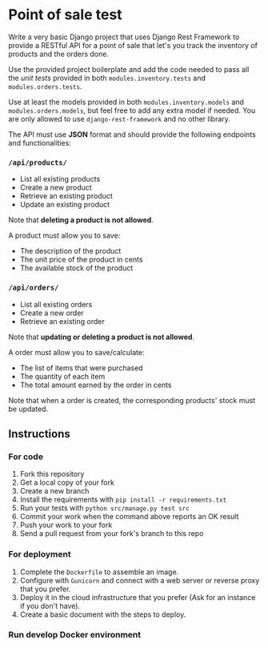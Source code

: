 # Point of sale test

Write a very basic Django project that uses Django Rest Framework to provide a RESTful API for a point of sale that let's you track the inventory of products and the orders done.

Use the provided project boilerplate and add the code needed to pass all the *unit tests* provided in both `modules.inventory.tests` and `modules.orders.tests`.

Use at least the models provided in both `modules.inventory.models` and `modules.orders.models`, but feel free to add any extra model if needed. You are only allowed to use `django-rest-framework` and no other library.

The API must use **JSON** format and should provide the following endpoints and functionalities:

### `/api/products/`

* List all existing products
* Create a new product
* Retrieve an existing product
* Update an existing product

Note that **deleting a product is not allowed**.

A product must allow you to save:

* The description of the product
* The unit price of the product in cents
* The available stock of the product

### `/api/orders/`

* List all existing orders
* Create a new order
* Retrieve an existing order

Note that **updating or deleting a product is not allowed**.

A order must allow you to save/calculate:

* The list of items that were purchased
* The quantity of each item
* The total amount earned by the order in cents

Note that when a order is created, the corresponding products' stock must be updated.

## Instructions

### For code
1. Fork this repository
2. Get a local copy of your fork
3. Create a new branch
4. Install the requirements with `pip install -r requirements.txt`
5. Run your tests with `python src/manage.py test src`
6. Commit your work when the command above reports an OK result
7. Push your work to your fork
8. Send a pull request from your fork's branch to this repo

### For deployment
1. Complete the `Dockerfile` to assemble an image.
2. Configure with `Gunicorn` and connect with a web server or reverse proxy that you prefer.
3. Deploy it in the cloud infrastructure that you prefer (Ask for an instance if you don't have).
4. Create a basic document with the steps to deploy.



### Run develop Docker environment
